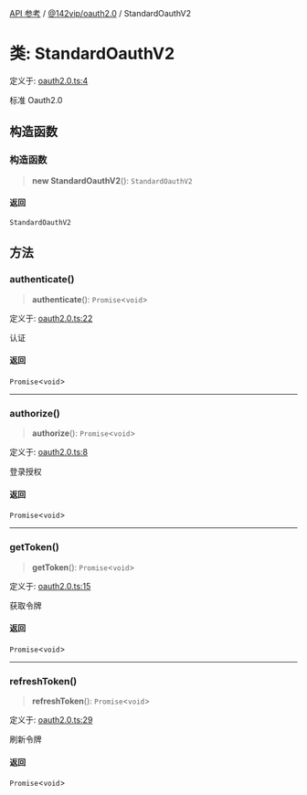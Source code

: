 [API 参考](../../../index.md) / [@142vip/oauth2.0](../index.md) / StandardOauthV2

# 类: StandardOauthV2

定义于: [oauth2.0.ts:4](https://github.com/142vip/core-x/blob/58a4aca72f73ebc92491a458c9b83754486dc296/packages/oauth/src/oauth2.0.ts#L4)

标准 Oauth2.0

## 构造函数

### 构造函数

> **new StandardOauthV2**(): `StandardOauthV2`

#### 返回

`StandardOauthV2`

## 方法

### authenticate()

> **authenticate**(): `Promise`\<`void`\>

定义于: [oauth2.0.ts:22](https://github.com/142vip/core-x/blob/58a4aca72f73ebc92491a458c9b83754486dc296/packages/oauth/src/oauth2.0.ts#L22)

认证

#### 返回

`Promise`\<`void`\>

***

### authorize()

> **authorize**(): `Promise`\<`void`\>

定义于: [oauth2.0.ts:8](https://github.com/142vip/core-x/blob/58a4aca72f73ebc92491a458c9b83754486dc296/packages/oauth/src/oauth2.0.ts#L8)

登录授权

#### 返回

`Promise`\<`void`\>

***

### getToken()

> **getToken**(): `Promise`\<`void`\>

定义于: [oauth2.0.ts:15](https://github.com/142vip/core-x/blob/58a4aca72f73ebc92491a458c9b83754486dc296/packages/oauth/src/oauth2.0.ts#L15)

获取令牌

#### 返回

`Promise`\<`void`\>

***

### refreshToken()

> **refreshToken**(): `Promise`\<`void`\>

定义于: [oauth2.0.ts:29](https://github.com/142vip/core-x/blob/58a4aca72f73ebc92491a458c9b83754486dc296/packages/oauth/src/oauth2.0.ts#L29)

刷新令牌

#### 返回

`Promise`\<`void`\>
